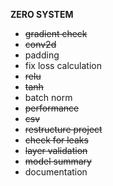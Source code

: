 
**ZERO SYSTEM**

- ~~gradient check~~
- ~~conv2d~~
- padding
- fix loss calculation
- ~~relu~~
- ~~tanh~~
- batch norm
- ~~performance~~
- ~~csv~~
- ~~restructure project~~
- ~~check for leaks~~
- ~~layer validation~~
- ~~model summary~~
- documentation